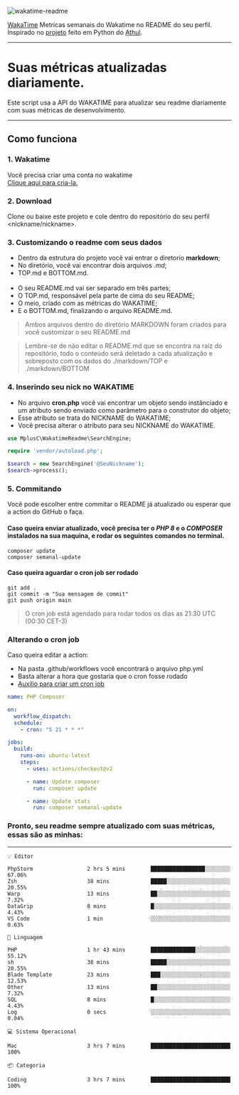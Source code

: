 ![wakatime-readme](https://socialify.git.ci/bymatheus/wakatime-readme/image?description=1&descriptionEditable=M%C3%A9tricas%20semanais%20do%20Wakatime%20no%20seu%20README%20de%20perfil.&font=KoHo&forks=1&language=1&owner=1&pattern=Signal&stargazers=1&theme=Dark)

[WakaTime](https://wakatime.com) Metricas semanais do Wakatime no README do seu perfil. <br>
Inspirado no [projeto](https://github.com/athul/waka-readme) feito em Python do [Athul](https://github.com/athul).
___

# Suas métricas atualizadas diariamente.
Este script usa a API do WAKATIME para atualizar seu readme diariamente com suas métricas de desenvolvimento.

___

## Como funciona

### 1. Wakatime
Você precisa criar uma conta no wakatime <br>
[Clique aqui para cria-la.](https://wakatime.com) 

### 2. Download
Clone ou baixe este projeto e cole dentro do repositório do seu perfil <nickname/nickname>.

### 3. Customizando o readme com seus dados
- Dentro da estrutura do projeto você vai entrar o diretorio **markdown**;  
- No diretório, você vai encontrar dois arquivos *.md*;
- TOP.md e BOTTOM.md.
<br><br>
- O seu README.md vai ser separado em três partes; 
- O TOP.md, responsável pela parte de cima do seu README;
- O meio, criado com as métricas do WAKATIME;
- E o BOTTOM.md, finalizando o arquivo README.md.<br>

> Ambos arquivos dentro do diretório MARKDOWN foram criados para você customizar o seu README.md

> Lembre-se de não editar o README.md que se encontra na raiz do repositório, todo o conteúdo será deletado a cada atualização e sobreposto com os dados do ./markdown/TOP e ./markdown/BOTTOM

### 4. Inserindo seu nick no WAKATIME
- No arquivo **cron.php** você vai encontrar um objeto sendo instânciado e um atributo sendo enviado como parâmetro para o construtor do objeto;
- Esse atributo se trata do NICKNAME do WAKATIME;
- Você precisa alterar o atributo para seu NICKNAME do WAKATIME.

```php
use MplusC\WakatimeReadme\SearchEngine;

require 'vendor/autoload.php';

$search = new SearchEngine('@SeuNickname');
$search->process();
```

### 5. Commitando
Você pode escolher entre commitar o README já atualizado ou esperar que a action do GitHub o faça. <br>

#### Caso queira enviar atualizado, você precisa ter o *PHP 8* e o *COMPOSER* instalados na sua maquina, e rodar os seguintes comandos no terminal.
```composer
composer update
composer semanal-update 
```

#### Caso queira aguardar o cron job ser rodado 
```git 
git add .
git commit -m "Sua mensagem de commit"
git push origin main
```

>O cron job está agendado para rodar todos os dias as 21:30 UTC (00:30 CET-3) 

### Alterando o cron job
Caso queira editar a action:

- Na pasta .github/workflows você encontrará o arquivo php.yml
- Basta alterar a hora que gostaria que o cron fosse rodado
- [Auxilio para criar um cron job](https://crontab.guru)

```yml
name: PHP Composer

on:
  workflow_dispatch:
  schedule:
    - cron: "5 21 * * *"

jobs:
  build:
    runs-on: ubuntu-latest
    steps:
      - uses: actions/checkout@v2

      - name: Update composer
        run: composer update

      - name: Update stats
        run: composer semanal-update
```

### Pronto, seu readme sempre atualizado com suas métricas, essas são as minhas:

___
```text
💡 Editor

PhpStorm                 2 hrs 5 mins        █████████████████░░░░░░░░     67.06%
Zsh                      38 mins             █████░░░░░░░░░░░░░░░░░░░░     20.55%
Warp                     13 mins             ██░░░░░░░░░░░░░░░░░░░░░░░      7.32%
DataGrip                 8 mins              █░░░░░░░░░░░░░░░░░░░░░░░░      4.43%
VS Code                  1 min               ░░░░░░░░░░░░░░░░░░░░░░░░░      0.63%
```
```text
💬 Linguagem

PHP                      1 hr 43 mins        ██████████████░░░░░░░░░░░     55.12%
sh                       38 mins             █████░░░░░░░░░░░░░░░░░░░░     20.55%
Blade Template           23 mins             ███░░░░░░░░░░░░░░░░░░░░░░     12.53%
Other                    13 mins             ██░░░░░░░░░░░░░░░░░░░░░░░      7.32%
SQL                      8 mins              █░░░░░░░░░░░░░░░░░░░░░░░░      4.43%
Log                      0 secs              ░░░░░░░░░░░░░░░░░░░░░░░░░      0.04%
```
```text
💻 Sistema Operacional

Mac                      3 hrs 7 mins        █████████████████████████       100%
```
```text
📦 Categoria

Coding                   3 hrs 7 mins        █████████████████████████       100%
```
